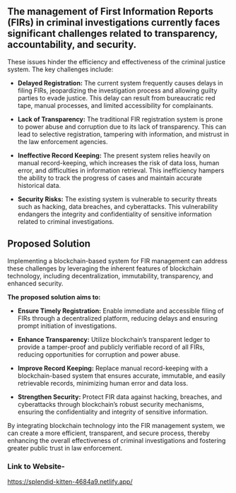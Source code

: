 ## The management of First Information Reports (FIRs) in criminal investigations currently faces significant challenges related to transparency, accountability, and security. 
These issues hinder the efficiency and effectiveness of the criminal justice system. The key challenges include:
- <b>Delayed Registration:</b> The current system frequently causes delays in filing FIRs, jeopardizing the investigation process and allowing guilty parties to evade justice. This delay can result from bureaucratic red tape, manual processes, and limited accessibility for complainants.

- <b>Lack of Transparency:</b> The traditional FIR registration system is prone to power abuse and corruption due to its lack of transparency. This can lead to selective registration, tampering with information, and mistrust in the law enforcement agencies.

- <b>Ineffective Record Keeping:</b> The present system relies heavily on manual record-keeping, which increases the risk of data loss, human error, and difficulties in information retrieval. This inefficiency hampers the ability to track the progress of cases and maintain accurate historical data.

- <b>Security Risks:</b> The existing system is vulnerable to security threats such as hacking, data breaches, and cyberattacks. This vulnerability endangers the integrity and confidentiality of sensitive information related to criminal investigations.

## Proposed Solution
Implementing a blockchain-based system for FIR management can address these challenges by leveraging the inherent features of blockchain technology, including decentralization, immutability, transparency, and enhanced security.

<b>The proposed solution aims to:</b>

- <b>Ensure Timely Registration:</b> Enable immediate and accessible filing of FIRs through a decentralized platform, reducing delays and ensuring prompt initiation of investigations.

- <b>Enhance Transparency:</b> Utilize blockchain’s transparent ledger to provide a tamper-proof and publicly verifiable record of all FIRs, reducing opportunities for corruption and power abuse.

- <b>Improve Record Keeping:</b> Replace manual record-keeping with a blockchain-based system that ensures accurate, immutable, and easily retrievable records, minimizing human error and data loss.

- <b>Strengthen Security:</b> Protect FIR data against hacking, breaches, and cyberattacks through blockchain’s robust security mechanisms, ensuring the confidentiality and integrity of sensitive information.

By integrating blockchain technology into the FIR management system, we can create a more efficient, transparent, and secure process, thereby enhancing the overall effectiveness of criminal investigations and fostering greater public trust in law enforcement.
### Link to Website-
https://splendid-kitten-4684a9.netlify.app/
